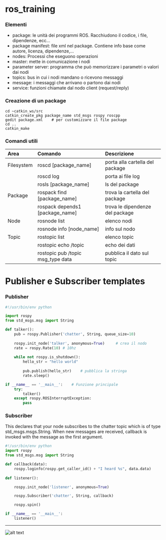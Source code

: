 # ros_training

### Elementi

- package: le unità dei programmi ROS. Racchiudono il codice, i file, dipendenze, ecc...
- package manifest: file xml nel package. Contiene info base come autore, licenza, dipendenze,...
- nodes: Processi che eseguono operazioni
- master: mette in comunicazione i nodi
- parameter server: programma che può memorizzare i parametri o valori dai nodi
- topics: bus in cui i nodi mandano o ricevono messaggi 
- message: i messaggi che arrivano o partono dai nodi
- service: funzioni chiamate dal nodo client (request/reply)

### Creazione di un package
```
cd ~catkin_ws/src
catkin_create_pkg package_name std_msgs rospy roscpp
gedit package.xml    # per customizzare il file package
cd ..
catkin_make
```

### Comandi utili

| Area | Comando | Descrizione |
| :--- | :--- | :--- |
| Filesystem | roscd [package_name] | porta alla cartella del package |
| | roscd log | porta ai file log |
| | rosls [package_name] | ls del package |
| Package | rospack find [package_name] | trova la cartella del package |
| | rospack depends1 [package_name] | trova le dipendenze del package |
| Node | rosnode list | elenco nodi |
| | rosnode info [node_name] | info sul nodo |
| Topic | rostopic list | elenco topic |
| | rostopic echo /topic | echo dei dati |
| | rostopic pub /topic msg_type data| pubblica il dato sul topic |

# Publisher e Subscriber templates

### Publisher

```python
#!/usr/bin/env python

import rospy
from std_msgs.msg import String

def talker():    
    pub = rospy.Publisher('chatter', String, queue_size=10)
    
    rospy.init_node('talker', anonymous=True)     # crea il nodo
    rate = rospy.Rate(10) # 10hz
    
    while not rospy.is_shutdown():
        hello_str = "hello world"
        
        pub.publish(hello_str)    # pubblica la stringa
        rate.sleep()

if __name__ == '__main__':    # Funzione principale
    try:
        talker()
    except rospy.ROSInterruptException:
        pass
```

### Subscriber
This declares that your node subscribes to the chatter topic which is of type std_msgs.msgs.String. When new messages are received, callback is invoked with the message as the first argument.
```python
#!/usr/bin/env python
import rospy
from std_msgs.msg import String

def callback(data):
    rospy.loginfo(rospy.get_caller_id() + "I heard %s", data.data)
    
def listener():

    rospy.init_node('listener', anonymous=True)

    rospy.Subscriber('chatter', String, callback)

    rospy.spin()

if __name__ == '__main__':
    listener()
```

___
![alt text](https://gavazzionline.files.wordpress.com/2014/01/img_6916.jpg?w=200)
